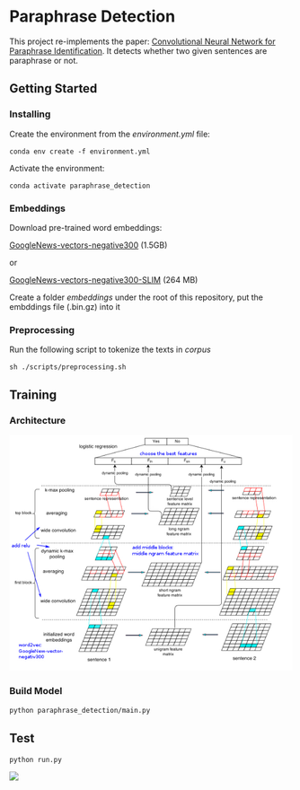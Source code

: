 # Paraphrase Detection

This project re-implements the paper: [Convolutional Neural Network for Paraphrase Identification](https://www.aclweb.org/anthology/N15-1091). It detects whether two given sentences are paraphrase or not.


## Getting Started

### Installing

Create the environment from the *environment.yml* file:

```
conda env create -f environment.yml
```

Activate the environment:

```
conda activate paraphrase_detection
```

### Embeddings

Download pre-trained word embeddings:

[GoogleNews-vectors-negative300](https://drive.google.com/file/d/0B7XkCwpI5KDYNlNUTTlSS21pQmM/edit) (1.5GB)

or 

[GoogleNews-vectors-negative300-SLIM](https://github.com/eyaler/word2vec-slim) (264 MB)


Create a folder *embeddings* under the root of this repository, put the embddings file (.bin.gz) into it

### Preprocessing

Run the following script to tokenize the texts in *corpus* 

```
sh ./scripts/preprocessing.sh
```


## Training

### Architecture

![](images/model.jpg)

### Build Model

```
python paraphrase_detection/main.py
```


## Test

```
python run.py
```

![](images/paraphrase.gif)


